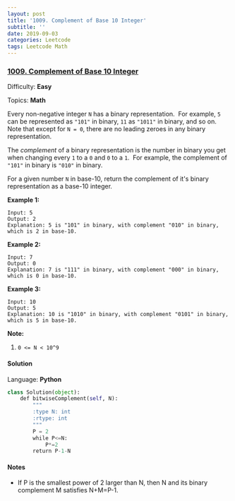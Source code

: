 ```yaml
---
layout: post
title: '1009. Complement of Base 10 Integer'
subtitle: ''
date: 2019-09-03
categories: Leetcode
tags: Leetcode Math
---
```

### [1009\. Complement of Base 10 Integer](https://leetcode.com/problems/complement-of-base-10-integer/)

Difficulty: **Easy**

Topics: **Math**


Every non-negative integer `N` has a binary representation.  For example, `5` can be represented as `"101"` in binary, `11` as `"1011"` in binary, and so on.  Note that except for `N = 0`, there are no leading zeroes in any binary representation.

The _complement_ of a binary representation is the number in binary you get when changing every `1` to a `0` and `0` to a `1`.  For example, the complement of `"101"` in binary is `"010"` in binary.

For a given number `N` in base-10, return the complement of it's binary representation as a base-10 integer.


**Example 1:**

```
Input: 5
Output: 2
Explanation: 5 is "101" in binary, with complement "010" in binary, which is 2 in base-10.
```


**Example 2:**

```
Input: 7
Output: 0
Explanation: 7 is "111" in binary, with complement "000" in binary, which is 0 in base-10.
```


**Example 3:**

```
Input: 10
Output: 5
Explanation: 10 is "1010" in binary, with complement "0101" in binary, which is 5 in base-10.
```

**Note:**

1.  `0 <= N < 10^9`


#### Solution

Language: **Python**

```python
class Solution(object):
    def bitwiseComplement(self, N):
        """
        :type N: int
        :rtype: int
        """
        P = 2
        while P<=N:
            P*=2
        return P-1-N
```
#### Notes
- If P is the smallest power of 2 larger than N, then N and its binary complement M satisfies N+M=P-1.